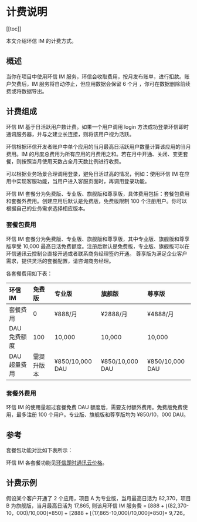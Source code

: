 # 计费说明

[[toc]]

本文介绍环信 IM 的计费方式。

## 概述

当你在项目中使用环信 IM 服务，环信会收取费用，按月发布账单，进行扣款。账户欠费后，IM 服务将自动停止，但应用数据会保留 6 个月 ，你可在数据删除前续费或将数据导出。

## 计费组成

环信 IM 基于日活跃用户数计费。如果一个用户调用 login 方法成功登录环信即时通讯服务器，并与之建立长连接，则将该用户视为活跃。

环信根据环信开发者账户中单个应用的当月最高日活跃用户数量计算该应用的当月费用。IM 的月度总费用为所有应用的月费用之和。若在月中开通、关闭、变更套餐，则按照当月使用天数占全月天数比例进行收费。

可以根据业务场景合理调用登录，避免日活过高的情况，例如：使用环信 IM 在应用中实现客服功能，当用户进入客服页面时，再调用登录功能。

环信 IM 套餐分为免费版、专业版、旗舰版和尊享版，具体费用包括：套餐包费用和套餐外费用。创建应用后默认是免费版，免费版限制 100 个注册用户。你可以根据自己的业务需求选择相应版本。

### 套餐包费用

环信 IM 套餐分为免费版、专业版、旗舰版和尊享版，其中专业版、旗舰版和尊享版享受 10,000 最高日活免费额度。注册后默认是免费版，专业版、旗舰版可以在环信通讯云控制台直接开通或者联系商务经理签约开通。 尊享版为满足企业客户需求，提供灵活的套餐配置，请咨询商务经理。

各套餐费用如下表：

|环信 IM                   | 免费版       | 专业版        | 旗舰版            | 尊享版 |
 |:----------------------------|:-----------|:---------------|:---------------|:-----------|
 | 套餐费用                    | 0          | ¥888/月     | ¥2888/月     | ¥4888/月   |
 | DAU 免费额度                 | 100       | 10,000           | 10,000           | 10,000 |
 | DAU 超量费用            | 需提升版本 | ¥850/10,000 DAU | ¥850/10,000 DAU | ¥850/10,000 DAU |

### 套餐外费用

环信 IM 的使用量超过套餐免费 DAU 额度后，需要支付额外费用。免费版免费使用，最多注册 100 个用户。专业版、旗舰版和尊享版均为 ¥850/10，000 DAU。

## 参考

套餐包功能对比如下表所示：

环信 IM 各套餐功能见[环信即时通讯云价格](https://www.easemob.com/pricing/im)。

## 计费示例

假设某个客户开通了 2 个应用，项目 A 为专业版，当月最高日活为 82,370，项目 B 为旗舰版，当月最高日活为 17,865, 则该月环信 IM 服务费 = [888 + ⌊(82,370-10，000)/10,000⌋*850] + [2888 + ⌊(17,865-10,000)/10,000⌋*850]= 9,726。
